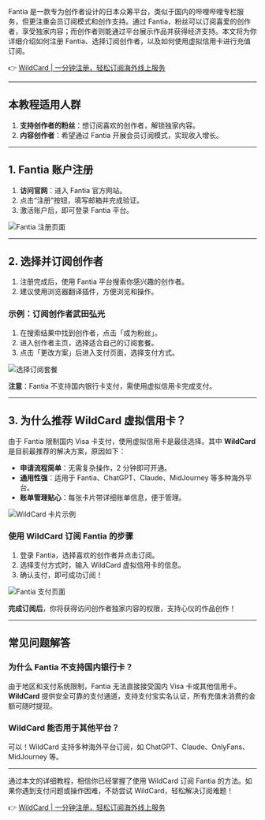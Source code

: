 Fantia 是一款专为创作者设计的日本众筹平台，类似于国内的哔哩哔哩专栏服务，但更注重会员订阅模式和创作支持。通过 Fantia，粉丝可以订阅喜爱的创作者，享受独家内容；而创作者则能通过平台展示作品并获得经济支持。本文将为你详细介绍如何注册 Fantia、选择订阅创作者，以及如何使用虚拟信用卡进行充值订阅。

👉 [WildCard | 一分钟注册，轻松订阅海外线上服务](https://bit.ly/bewildcard)

---

## 本教程适用人群

1. **支持创作者的粉丝**：想订阅喜欢的创作者，解锁独家内容。
2. **内容创作者**：希望通过 Fantia 开展会员订阅模式，实现收入增长。

---

## 1. Fantia 账户注册

1. **访问官网**：进入 Fantia 官方网站。
2. 点击“注册”按钮，填写邮箱并完成验证。
3. 激活账户后，即可登录 Fantia 平台。

![Fantia 注册页面](https://camo.githubusercontent.com/7436b04cfd798d76b9e3f5f4bd42ed117238a687acff717b29426476d916f459/68747470733a2f2f626c6f67736f7261636861746770742e6f73732d636e2d7368616e676861692e616c6979756e63732e636f6d2f6661312e706e67)

---

## 2. 选择并订阅创作者

1. 注册完成后，使用 Fantia 平台搜索你感兴趣的创作者。
2. 建议使用浏览器翻译插件，方便浏览和操作。

### 示例：订阅创作者武田弘光

1. 在搜索结果中找到创作者，点击「成为粉丝」。
2. 进入创作者主页，选择适合自己的订阅套餐。
3. 点击「更改方案」后进入支付页面，选择支付方式。

![选择订阅套餐](https://camo.githubusercontent.com/ea526ec1f38fa4a4c1ab9ec79ee2a77d2917d7f0687190cfaf186a0deaf90cea/68747470733a2f2f626c6f67736f7261636861746770742e6f73732d636e2d7368616e676861692e616c6979756e63732e636f6d2f6661342e706e67)

**注意**：Fantia 不支持国内银行卡支付，需使用虚拟信用卡完成支付。

---

## 3. 为什么推荐 WildCard 虚拟信用卡？

由于 Fantia 限制国内 Visa 卡支付，使用虚拟信用卡是最佳选择。其中 **WildCard** 是目前最推荐的解决方案，原因如下：

- **申请流程简单**：无需复杂操作，2 分钟即可开通。
- **通用性强**：适用于 Fantia、ChatGPT、Claude、MidJourney 等多种海外平台。
- **账单管理贴心**：每张卡片带详细账单信息，便于管理。

![WildCard 卡片示例](https://camo.githubusercontent.com/99b587d9274c844bac23ce3518d7f433403ea64b593aa82e9a966d704ec9b363/68747470733a2f2f626c6f67736f7261636861746770742e6f73732d636e2d7368616e676861692e616c6979756e63732e636f6d2f6661362e706e67)

### 使用 WildCard 订阅 Fantia 的步骤

1. 登录 Fantia，选择喜欢的创作者并点击订阅。
2. 选择支付方式时，输入 WildCard 虚拟信用卡的信息。
3. 确认支付，即可成功订阅！

![Fantia 支付页面](https://camo.githubusercontent.com/74e834cf7eeb88fe45e8eb6738766acf24b51cf0ffc751a133455e8e0a3e8f23/68747470733a2f2f626c6f67736f7261636861746770742e6f73732d636e2d7368616e676861692e616c6979756e63732e636f6d2f6661372e706e67)

**完成订阅后**，你将获得访问创作者独家内容的权限，支持心仪的作品创作！

---

## 常见问题解答

### 为什么 Fantia 不支持国内银行卡？

由于地区和支付系统限制，Fantia 无法直接接受国内 Visa 卡或其他信用卡。**WildCard** 提供安全可靠的支付通道，支持支付宝实名认证，所有充值未消费的金额可随时提现。

### WildCard 能否用于其他平台？

可以！WildCard 支持多种海外平台订阅，如 ChatGPT、Claude、OnlyFans、MidJourney 等。

---

通过本文的详细教程，相信你已经掌握了使用 WildCard 订阅 Fantia 的方法。如果你遇到支付问题或操作困难，不妨尝试 WildCard，轻松解决订阅难题！

👉 [WildCard | 一分钟注册，轻松订阅海外线上服务](https://bit.ly/bewildcard)